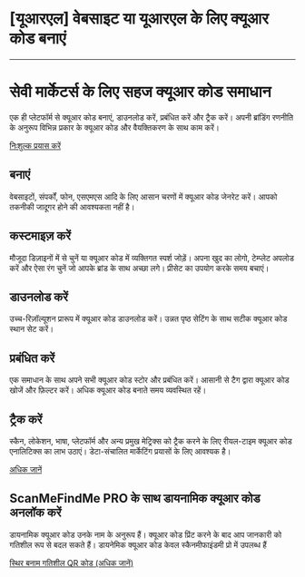 <h1>[यूआरएल] वेबसाइट या यूआरएल के लिए क्यूआर कोड बनाएं</h1>

----------

<h1>सेवी मार्केटर्स के लिए सहज क्यूआर कोड समाधान</h1>

<p>एक ही प्लेटफॉर्म से क्यूआर कोड बनाएं, डाउनलोड करें, प्रबंधित करें और ट्रैक करें। अपनी ब्रांडिंग रणनीति के अनुरूप विभिन्न प्रकार के क्यूआर कोड और वैयक्तिकरण के साथ काम करें।</p>

<p><a href="#pro">निःशुल्क प्रयास करें</a></p>

<h2>बनाएं</h2>

<p>वेबसाइटों, संपर्कों, फोन, एसएमएस आदि के लिए आसान चरणों में क्यूआर कोड जेनरेट करें। आपको तकनीकी जादूगर होने की आवश्यकता नहीं है।</p>

<h2>कस्टमाइज़ करें</h2>

<p>मौजूदा डिज़ाइनों में से चुनें या क्यूआर कोड में व्यक्तिगत स्पर्श जोड़ें। अपना खुद का लोगो, टेम्प्लेट अपलोड करें और ऐसा रंग चुनें जो आपके ब्रांड के साथ अच्छा लगे। प्रीसेट का उपयोग करके समय बचाएं।</p>

<h2>डाउनलोड करें</h2>

<p>उच्च-रिज़ॉल्यूशन प्रारूप में क्यूआर कोड डाउनलोड करें। उन्नत पृष्ठ सेटिंग के साथ सटीक क्यूआर कोड स्थान सेट करें।</p>

<h2>प्रबंधित करें</h2>

<p>एक समाधान के साथ अपने सभी क्यूआर कोड स्टोर और प्रबंधित करें। आसानी से टैग द्वारा क्यूआर कोड खोजें और फ़िल्टर करें। अधिक क्यूआर कोड बनाते समय व्यवस्थित रहें।</p>

<h2>ट्रैक करें</h2>

<p>स्कैन, लोकेशन, भाषा, प्लेटफॉर्म और अन्य प्रमुख मेट्रिक्स को ट्रैक करने के लिए रीयल-टाइम क्यूआर कोड एनालिटिक्स का लाभ उठाएं। डेटा-संचालित मार्केटिंग प्रयासों के लिए आवश्यक है।</p>

<p><a href="#article:about_statistics">अधिक जानें</a></p>

<h2>ScanMeFindMe PRO के साथ डायनामिक क्यूआर कोड अनलॉक करें</h2>

<p>डायनामिक क्यूआर कोड उनके नाम के अनुरूप हैं। क्यूआर कोड प्रिंट करने के बाद आप जानकारी को गतिशील रूप से बदल सकते हैं। डायनेमिक क्यूआर कोड केवल स्कैनमीफाइंडमी प्रो में उपलब्ध हैं</p>

<p><a href="#article:about_static">स्थिर बनाम गतिशील QR कोड (अधिक जानें)</a></p>
